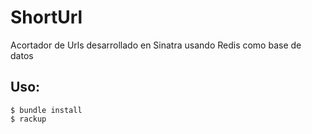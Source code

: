ShortUrl
========

Acortador de Urls desarrollado en Sinatra usando Redis como base de datos 


Uso:
----

	$ bundle install
	$ rackup